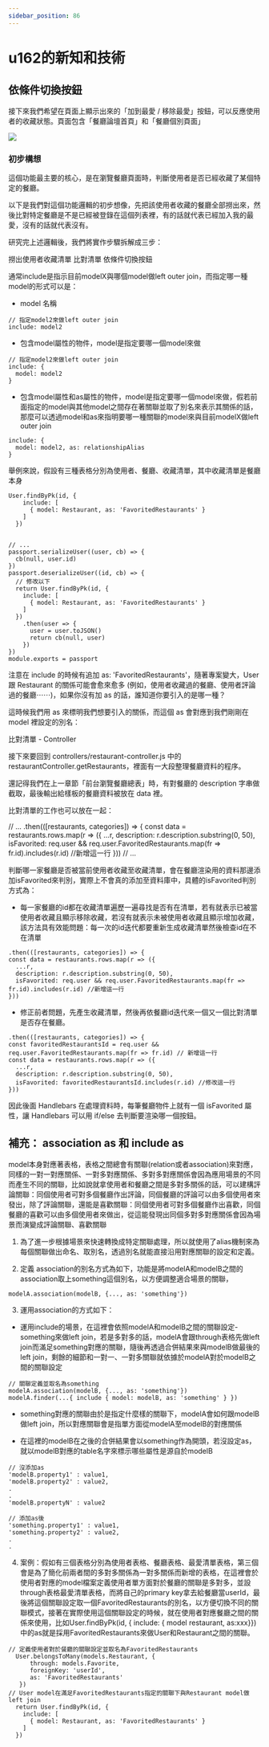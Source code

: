 ```yaml
---
sidebar_position: 86
---
```


# u162的新知和技術


## 依條件切換按鈕

接下來我們希望在頁面上顯示出來的「加到最愛 / 移除最愛」按鈕，可以反應使用者的收藏狀態。頁面包含「餐廳論壇首頁」和「餐廳個別頁面」

![](https://res.cloudinary.com/dqfxgtyoi/image/upload/v1644407489/blog/deployment/toggle_ok_eb8a7a.gif)

### 初步構想
這個功能最主要的核心，是在瀏覽餐廳頁面時，判斷使用者是否已經收藏了某個特定的餐廳。

以下是我們對這個功能邏輯的初步想像，先把該使用者收藏的餐廳全部撈出來，然後比對特定餐廳是不是已經被登錄在這個列表裡，有的話就代表已經加入我的最愛，沒有的話就代表沒有。

研究完上述邏輯後，我們將實作步驟拆解成三步：

撈出使用者收藏清單
比對清單
依條件切換按鈕



通常include是指示目前modelX與哪個model做left outer join，而指定哪一種model的形式可以是：
  - model 名稱
  ```
  // 指定model2來做left outer join
  include: model2
  ```
  - 包含model屬性的物件，model是指定要哪一個model來做
  ```
  // 指定model2來做left outer join
  include: { 
    model: model2
  }
  ```
  - 包含model屬性和as屬性的物件，model是指定要哪一個model來做，假若前面指定的model與其他model之間存在著關聯並取了別名來表示其關係的話，那麼可以透過model和as來指明要哪一種關聯的model來與目前modelX做left outer join
  ```
  include: {
    model: model2, as: relationshipAlias
  }
  ```
  舉例來說，假設有三種表格分別為使用者、餐廳、收藏清單，其中收藏清單是餐廳本身



```
User.findByPk(id, {
    include: [
      { model: Restaurant, as: 'FavoritedRestaurants' }
    ]
  })
```


```

// ...
passport.serializeUser((user, cb) => {
  cb(null, user.id)
})
passport.deserializeUser((id, cb) => {
  // 修改以下
  return User.findByPk(id, {
    include: [
      { model: Restaurant, as: 'FavoritedRestaurants' }
    ]
  })
    .then(user => {
      user = user.toJSON()
      return cb(null, user)
    })
})
module.exports = passport
```
注意在 include 的時候有追加 as: 'FavoritedRestaurants'，隨著專案變大，User 跟 Restaurant 的關係可能會愈來愈多 (例如，使用者收藏過的餐廳、使用者評論過的餐廳⋯⋯)，如果你沒有加 as 的話，誰知道你要引入的是哪一種？

這時候我們用 as 來標明我們想要引入的關係，而這個 as 會對應到我們剛剛在 model 裡設定的別名：





比對清單 - Controller

接下來要回到 controllers/restaurant-controller.js 中的 restaurantController.getRestaurants，裡面有一大段整理餐廳資料的程序。

還記得我們在上一章節「前台瀏覽餐廳總表」時，有對餐廳的 description 字串做截取，最後輸出給樣板的餐廳資料被放在 data 裡。

比對清單的工作也可以放在一起：

// ...
.then(([restaurants, categories]) => {
  const data = restaurants.rows.map(r => ({
    ...r,
    description: r.description.substring(0, 50),
    isFavorited: req.user && req.user.FavoritedRestaurants.map(fr => fr.id).includes(r.id) //新增這一行
  }))
// ...

判斷哪一家餐廳是否被當前使用者收藏至收藏清單，會在餐廳渲染用的資料那邊添加isFavorited來判別，實際上不會真的添加至資料庫中，具體的isFavorited判別方式為：
  - 每一家餐廳的id都在收藏清單遍歷一遍尋找是否有在清單，若有就表示已被當使用者收藏且顯示移除收藏，若沒有就表示未被使用者收藏且顯示增加收藏，該方法具有效能問題：每一次的id迭代都要重新生成收藏清單然後檢查id在不在清單
  ```
  .then(([restaurants, categories]) => {
  const data = restaurants.rows.map(r => ({
    ...r,
    description: r.description.substring(0, 50),
    isFavorited: req.user && req.user.FavoritedRestaurants.map(fr => fr.id).includes(r.id) //新增這一行
  }))
  ```
  - 修正前者問題，先產生收藏清單，然後再依餐廳id迭代來一個又一個比對清單是否存在餐廳。
  ```
  .then(([restaurants, categories]) => {
  const favoritedRestaurantsId = req.user && req.user.FavoritedRestaurants.map(fr => fr.id) // 新增這一行
  const data = restaurants.rows.map(r => ({
    ...r,
    description: r.description.substring(0, 50),
    isFavorited: favoritedRestaurantsId.includes(r.id) //修改這一行
  }))
  ```

因此後面 Handlebars 在處理資料時，每筆餐廳物件上就有一個 isFavorited 屬性，讓 Handlebars 可以用 if/else 去判斷要渲染哪一個按鈕。

## 補充： association as 和 include as 
model本身對應著表格，表格之間總會有關聯(relation或者association)來對應，同樣的一對一對應關係、一對多對應關係、多對多對應關係會因為應用場景的不同而產生不同的關聯，比如說就拿使用者和餐廳之間是多對多關係的話，可以建構評論關聯：同個使用者可對多個餐廳作出評論，同個餐廳的評論可以由多個使用者來發出，除了評論關聯，還能是喜歡關聯：同個使用者可對多個餐廳作出喜歡，同個餐廳的喜歡可以由多個使用者來做出，從這能發現出同個多對多對應關係會因為場景而演變成評論關聯、喜歡關聯
1. 為了進一步根據場景來快速轉換成特定關聯處理，所以就使用了alias機制來為每個關聯做出命名、取別名，透過別名就能直接沿用對應關聯的設定和定義。

2. 定義 association的別名方式為如下，功能是將modelA和modelB之間的association取上something這個別名，以方便調整適合場景的關聯，
```
modelA.association(modelB, {..., as: 'something'})
```
3. 運用association的方式如下：
  - 運用include的場景，在這裡會依照modelA和modelB之間的關聯設定-something來做left join，若是多對多的話，modelA會跟through表格先做left join而滿足something對應的關聯，隨後再透過合併結果來與modelB做最後的left join，剩餘的細節和一對一、一對多關聯就依據於modelA對於modelB之間的關聯設定

```
// 關聯定義並取名為something
modelA.association(modelB, {..., as: 'something'})
modelA.finder(...{ include { model: modelB, as: 'something' } })
```

  - something對應的關聯由於是指定什麼樣的關聯下，modelA會如何跟modelB做left join，所以對應關聯會是指單方面從modelA至modelB的對應關係

  - 在這裡的modelB在之後的合併結果會以something作為開頭，若沒設定as，就以modelB對應的table名字來標示哪些屬性是源自於modelB
  ```
  // 沒添加as
  'modelB.property1' : value1,
  'modelB.property2' : value2,
  .
  .
  'modelB.propertyN' : value2

  // 添加as後
  'something.property1' : value1,
  'something.property2' : value2,
  .
  .
  ```

4. 案例：假如有三個表格分別為使用者表格、餐廳表格、最愛清單表格，第三個會是為了簡化前兩者間的多對多關係為一對多關係而新增的表格，在這裡會於使用者對應的model檔案定義使用者單方面對於餐廳的關聯是多對多，並設through表格最愛清單表格，而將自己的primary key拿去給餐廳當userId，最後將這個關聯設定取一個FavoritedRestaurants的別名，以方便切換不同的關聯模式，接著在實際使用這個關聯設定的時候，就在使用者對應餐廳之間的關係來使用，比如User.findByPk(id, { include: { model restaurant, as:xxx}})中的as就是採用FavoritedRestaurants來做User和Restaurant之間的關聯。

  ```
  // 定義使用者對於餐廳的關聯設定並取名為FavoritedRestaurants
    User.belongsToMany(models.Restaurant, {
        through: models.Favorite,
        foreignKey: 'userId',
        as: 'FavoritedRestaurants'
     })
  // User model在滿足FavoritedRestaurants指定的關聯下與Restaurant model做left join
    return User.findByPk(id, {
      include: [
        { model: Restaurant, as: 'FavoritedRestaurants' }
      ]
    })
  ```
